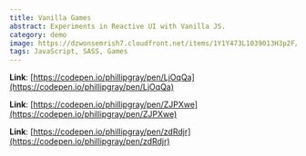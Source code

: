 ```yaml
---
title: Vanilla Games
abstract: Experiments in Reactive UI with Vanilla JS.
category: demo
image: https://dzwonsemrish7.cloudfront.net/items/1Y1Y473L1039013H3p2F/Image%202018-06-08%20at%208.26.30%20PM.png?v=71f2b549
tags: JavaScript, SASS, Games
---
```


**Link**: [https://codepen.io/phillipgray/pen/LjOqQa](https://codepen.io/phillipgray/pen/LjOqQa)

**Link**: [https://codepen.io/phillipgray/pen/ZJPXwe](https://codepen.io/phillipgray/pen/ZJPXwe)

**Link**: [https://codepen.io/phillipgray/pen/zdRdjr](https://codepen.io/phillipgray/pen/zdRdjr)
